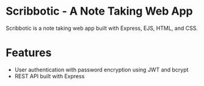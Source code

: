 # Scribbotic - A Note Taking Web App
Scribbotic is a note taking web app built with Express, EJS, HTML, and CSS. 

# Features
- User authentication with password encryption using JWT and bcrypt
- REST API built with Express
